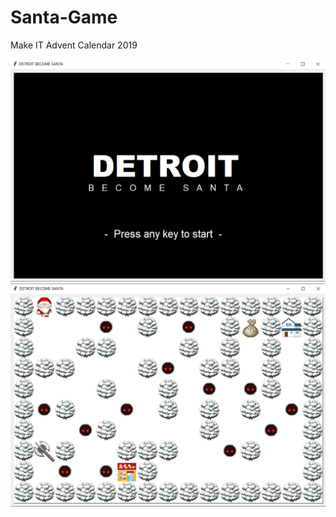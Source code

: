 # Santa-Game

Make IT Advent Calendar 2019

![title](img/readme/title.PNG)
![play](img/readme/play.PNG)
